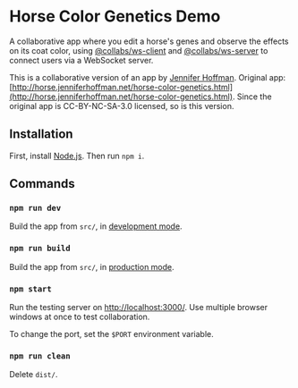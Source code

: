 # Horse Color Genetics Demo

A collaborative app where you edit a horse's genes and observe the effects on its coat color, using [@collabs/ws-client](https://www.npmjs.com/package/@collabs/ws-client) and [@collabs/ws-server](https://www.npmjs.com/package/@collabs/ws-server) to connect users via a WebSocket server.

This is a collaborative version of an app by [Jennifer Hoffman](http://www.jenniferhoffman.net/). Original app:
[http://horse.jenniferhoffman.net/horse-color-genetics.html](http://horse.jenniferhoffman.net/horse-color-genetics.html). Since the original app is CC-BY-NC-SA-3.0 licensed, so is this version.

## Installation

First, install [Node.js](https://nodejs.org/). Then run `npm i`.

## Commands

### `npm run dev`

Build the app from `src/`, in [development mode](https://webpack.js.org/guides/development/).

### `npm run build`

Build the app from `src/`, in [production mode](https://webpack.js.org/guides/production/).

### `npm start`

Run the testing server on [http://localhost:3000/](http://localhost:3000/). Use multiple browser windows at once to test collaboration.

To change the port, set the `$PORT` environment variable.

### `npm run clean`

Delete `dist/`.
